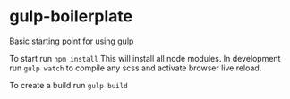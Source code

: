 # gulp-boilerplate
Basic starting point for using gulp 

To start run ``` npm install ``` This will install all node modules. In development run ``` gulp watch ``` to compile any scss and activate browser live reload. 

To create a build run ``` gulp build ```
